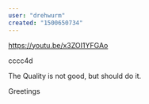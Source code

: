 ```yaml
---
user: "drehwurm"
created: "1500650734"
---
```


https://youtu.be/x3ZOI1YFGAo

cccc4d

The Quality is not good, but should do it.

Greetings
